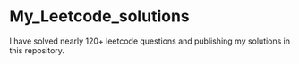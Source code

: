 # My_Leetcode_solutions
I have solved nearly 120+ leetcode questions and publishing my solutions in this repository.
